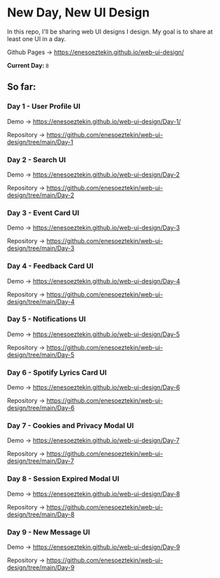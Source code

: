 # New Day, New UI Design

In this repo, I'll be sharing web UI designs I design. My goal is to share at least one UI in a day.

Github Pages -> https://enesoeztekin.github.io/web-ui-design/

<strong> Current Day: </strong> `8`

## So far:

### Day 1 - User Profile UI

Demo -> https://enesoeztekin.github.io/web-ui-design/Day-1/

Repository -> https://github.com/enesoeztekin/web-ui-design/tree/main/Day-1

### Day 2 - Search UI

Demo -> https://enesoeztekin.github.io/web-ui-design/Day-2

Repository -> https://github.com/enesoeztekin/web-ui-design/tree/main/Day-2

### Day 3 - Event Card UI

Demo -> https://enesoeztekin.github.io/web-ui-design/Day-3

Repository -> https://github.com/enesoeztekin/web-ui-design/tree/main/Day-3

### Day 4 - Feedback Card UI

Demo -> https://enesoeztekin.github.io/web-ui-design/Day-4

Repository -> https://github.com/enesoeztekin/web-ui-design/tree/main/Day-4

### Day 5 - Notifications UI

Demo -> https://enesoeztekin.github.io/web-ui-design/Day-5

Repository -> https://github.com/enesoeztekin/web-ui-design/tree/main/Day-5

### Day 6 - Spotify Lyrics Card UI

Demo -> https://enesoeztekin.github.io/web-ui-design/Day-6

Repository -> https://github.com/enesoeztekin/web-ui-design/tree/main/Day-6

### Day 7 - Cookies and Privacy Modal UI

Demo -> https://enesoeztekin.github.io/web-ui-design/Day-7

Repository -> https://github.com/enesoeztekin/web-ui-design/tree/main/Day-7

### Day 8 - Session Expired Modal UI

Demo -> https://enesoeztekin.github.io/web-ui-design/Day-8

Repository -> https://github.com/enesoeztekin/web-ui-design/tree/main/Day-8

### Day 9 - New Message UI

Demo -> https://enesoeztekin.github.io/web-ui-design/Day-9

Repository -> https://github.com/enesoeztekin/web-ui-design/tree/main/Day-9
